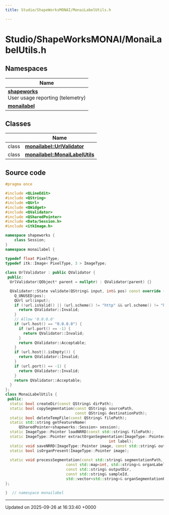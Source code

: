 ```yaml
---
title: Studio/ShapeWorksMONAI/MonaiLabelUtils.h

---
```


# Studio/ShapeWorksMONAI/MonaiLabelUtils.h



## Namespaces

| Name           |
| -------------- |
| **[shapeworks](../Namespaces/namespaceshapeworks.md)** <br>User usage reporting (telemetry)  |
| **[monailabel](../Namespaces/namespacemonailabel.md)**  |

## Classes

|                | Name           |
| -------------- | -------------- |
| class | **[monailabel::UrlValidator](../Classes/classmonailabel_1_1UrlValidator.md)**  |
| class | **[monailabel::MonaiLabelUtils](../Classes/classmonailabel_1_1MonaiLabelUtils.md)**  |




## Source code

```cpp
#pragma once

#include <QLineEdit>
#include <QString>
#include <QUrl>
#include <QWidget>
#include <QValidator>
#include <QSharedPointer>
#include <Data/Session.h>
#include <itkImage.h>

namespace shapeworks {
    class Session;
}
namespace monailabel {

typedef float PixelType;
typedef itk::Image< PixelType, 3 > ImageType;
    
class UrlValidator : public QValidator {
 public:
  UrlValidator(QObject* parent = nullptr) : QValidator(parent) {}

  QValidator::State validate(QString& input, int& pos) const override {
    Q_UNUSED(pos);
    QUrl url(input);
    if (!url.isValid() || (url.scheme() != "http" && url.scheme() != "https")) {
      return QValidator::Invalid;
    }
    // Allow '0.0.0.0'
    if (url.host() == "0.0.0.0") {
      if (url.port() == -1) {
        return QValidator::Invalid;
      }
      return QValidator::Acceptable;
    }
    if (url.host().isEmpty()) {
      return QValidator::Invalid;
    }
    if (url.port() == -1) {
      return QValidator::Invalid;
    }
    return QValidator::Acceptable;
  }
};
class MonaiLabelUtils {
 public:
  static bool createDir(const QString& dirPath);
  static bool copySegmentation(const QString& sourcePath,
                               const QString& destinationPath);
  static bool deleteTempFile(const QString& filePath);
  static std::string getFeatureName(
      QSharedPointer<shapeworks::Session> session);
  static ImageType::Pointer loadNRRD(const std::string& filePath);
  static ImageType::Pointer extractOrganSegmentation(ImageType::Pointer inputImage,
                                              int label);
  static void saveNRRD(ImageType::Pointer image, const std::string& outputPath);
  static bool isOrganPresent(ImageType::Pointer image);
  
  static void processSegmentation(const std::string& segmentationPath,
                           const std::map<int, std::string>& organLabels,
                           const std::string& outputDir,
                           const std::string& sampleId,
                           std::vector<std::string>& organSegmentationPaths);
};

}  // namespace monailabel
```


-------------------------------

Updated on 2025-09-26 at 16:33:40 +0000
